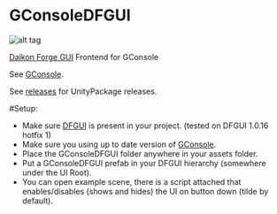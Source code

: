 GConsoleDFGUI
============

![alt tag](http://i.imgur.com/NsVD4Le.png)

[Daikon Forge GUI](https://github.com/TakuanDaikon/DFGUI) Frontend for GConsole

See [GConsole](https://github.com/Rahazan/GConsole).

See [releases](https://github.com/baguwka/GConsoleDFGUI/releases) for UnityPackage releases.

#Setup:

* Make sure [DFGUI](https://github.com/TakuanDaikon/DFGUI) is present in your project. (tested on DFGUI 1.0.16 hotfix 1)
* Make sure you using up to date version of [GConsole](https://github.com/Rahazan/GConsole).
* Place the GConsoleDFGUI folder anywhere in your assets folder.
* Put a GConsoleDFGUI prefab in your DFGUI hierarchy (somewhere under the UI Root). 
* You can open example scene, there is a script attached that enables/disables (shows and hides) the UI on button down (tilde by default).
